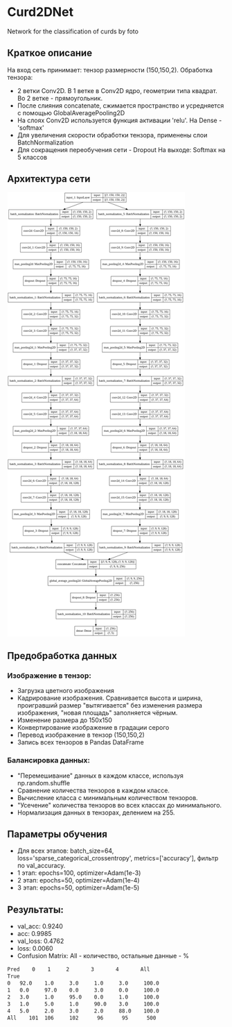 # Curd2DNet
Network for the classification of curds by foto

## Краткое описание
На вход сеть принимает: тензор размерности (150,150,2).
Обработка тензора: 
- 2 ветки Conv2D. В 1 ветке в Conv2D ядро, геометрии типа квадрат. Во 2 ветке - прямоугольник.
- После слияния concatenate, сжимается пространство и усредняется с помощью GlobalAveragePooling2D
- На слоях Conv2D используется функция активации 'relu'. На Dense - 'softmax'
- Для увеличения скорости обработки тензора, применены слои BatchNormalization
- Для сокращения переобучения сети - Dropout
На выходе: Softmax на 5 классов


## Архитектура сети
![Image alt](https://github.com/sabeninvv/Curd2DNet/blob/master/model_architecture.png)


## Предобработка данных
### Изображение в тензор:
- Загрузка цветного изображения
- Кадрирование изображения. Сравнивается высота и ширина, проигравший размер "вытягивается" без изменения размера изображения, "новая площадь" заполняется чёрным. 
- Изменение размера до 150х150
- Конвертирование изображение в градации серого
- Перевод изображение в тензор (150,150,2)
- Запись всех тензоров в Pandas DataFrame
### Балансировка данных:
- "Перемешивание" данных в каждом классе, используя np.random.shuffle
- Сравнение количества тензоров в каждом классе. 
- Вычисление класса с минимальным количеством тензоров.
- "Усечение" количества тензоров во всех классах до минимального.
- Нормализация данных в тензорах, делением на 255.


## Параметры обучения
- Для всех этапов: batch_size=64, loss='sparse_categorical_crossentropy', metrics=['accuracy'], фильтр по val_accuracy.
- 1 этап: epochs=100, optimizer=Adam(1e-3)
- 2 этап: epochs=50, optimizer=Adam(1e-4)
- 3 этап: epochs=50, optimizer=Adam(1e-5)


## Результаты:
- val_acc: 0.9240
- acc: 0.9985 
- val_loss: 0.4762 
- loss: 0.0060 
- Confusion Matrix: All - количество, остальные данные - %
```
Pred 	0 	 1 	   2 	   3 	   4 	   All
True 						
0 	92.0 	1.0 	3.0 	1.0 	3.0 	100.0
1 	0.0 	97.0 	0.0 	3.0 	0.0 	100.0
2 	3.0 	1.0 	95.0 	0.0 	1.0 	100.0
3 	1.0 	5.0 	1.0 	90.0 	3.0 	100.0
4 	5.0 	2.0 	3.0 	2.0 	88.0 	100.0
All    101 	106 	102 	 96 	 95 	 500
```
